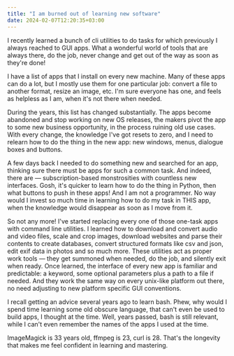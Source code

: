 ```yaml
---
title: "I am burned out of learning new software"
date: 2024-02-07T12:20:35+03:00
---
```

I recently learned a bunch of cli utilities to do tasks for which previously I always reached to GUI apps. What a wonderful world of tools that are always there, do the job, never change and get out of the way as soon as they're done!

I have a list of apps that I install on every new machine. Many of these apps can do a lot, but I mostly use them for one particular job: convert a file to another format, resize an image, etc. I'm sure everyone has one, and feels as helpless as I am, when it's not there when needed.

During the years, this list has changed substantially. The apps become abandoned and stop working on new OS releases, the makers pivot the app to some new business opportunity, in the process ruining old use cases. With every change, the knowledge I've got resets to zero, and I need to relearn how to do the thing in the new app: new windows, menus, dialogue boxes and buttons.

A few days back I needed to do something new and searched for an app, thinking sure there must be apps for such a common task. And indeed, there are — subscription-based monstrosities with countless new interfaces. Gosh, it's quicker to learn how to do the thing in Python, then what buttons to push in these apps! And I am not a programmer. No way would I invest so much time in learning how to do my task in THIS app, when the knowledge would disappear as soon as I move from it.

So not any more! I've started replacing every one of those one-task apps with command line utilities.
I learned how to download and convert audio and video files, scale and crop images, download websites and parse their contents to create databases, convert structured formats like csv and json, edit exif data in photos and so much more. These utilities act as proper work tools — they get summoned when needed, do the job, and silently exit when ready. Once learned, the interface of every new app is familiar and predictable: a keyword, some optional parameters plus a path to a file if needed. And they work the same way on every unix-like platform out there, no need adjusting to new platform specific GUI conventions.

I recall getting an advice several years ago to learn bash. Phew, why would I spend time learning some old obscure language, that can't even be used to build apps, I thought at the time. Well, years passed, bash is still relevant, while I can't even remember the names of the apps I used at the time.

ImageMagick is 33 years old, ffmpeg is 23, curl is 28. That's the longevity that makes me feel confident in learning and mastering.
